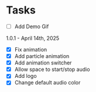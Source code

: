 # Tasks

- [ ] Add Demo Gif

1.0.1 - April 14th, 2025

- [x] Fix animation
- [x] Add particle animation
- [x] Add animation switcher
- [x] Allow space to start/stop audio
- [x] Add logo
- [x] Change default audio color